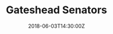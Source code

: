 ---
title: "Gateshead Senators"
date: 2018-06-03T14:30:00Z
draft: false
away: Gateshead Senators
home: Yorkshire Rams
location: John Charles Centre for Sport, Leeds
home_score: 50
away_score: 3
---
